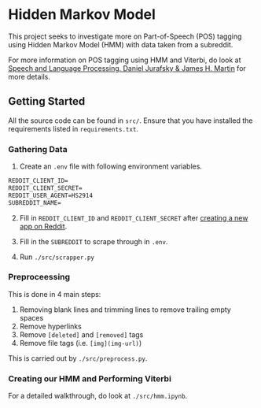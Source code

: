 # Hidden Markov Model

This project seeks to investigate more on Part-of-Speech (POS) tagging using Hidden Markov Model (HMM) with data taken from a subreddit.

For more information on POS tagging using HMM and Viterbi, do look at [Speech and Language Processing. Daniel Jurafsky & James H. Martin](https://web.stanford.edu/~jurafsky/slp3/A.pdf) for more details.

## Getting Started

All the source code can be found in `src/`. Ensure that you have installed the requirements listed in `requirements.txt`.

### Gathering Data

1. Create an `.env` file with following environment variables.

```txt
REDDIT_CLIENT_ID=
REDDIT_CLIENT_SECRET=
REDDIT_USER_AGENT=HS2914
SUBREDDIT_NAME=
```

2. Fill in `REDDIT_CLIENT_ID` and `REDDIT_CLIENT_SECRET` after [creating a new app on Reddit](https://www.reddit.com/prefs/apps/).

3. Fill in the `SUBREDDIT` to scrape through in `.env`.

4. Run `./src/scrapper.py`

### Preproceessing

This is done in 4 main steps:

1. Removing blank lines and trimming lines to remove trailing empty spaces
2. Remove hyperlinks
3. Remove `[deleted]` and `[removed]` tags
4. Remove file tags (i.e. `[img](img-url)`)

This is carried out by `./src/preprocess.py`.

### Creating our HMM and Performing Viterbi

For a detailed walkthrough, do look at `./src/hmm.ipynb`.
